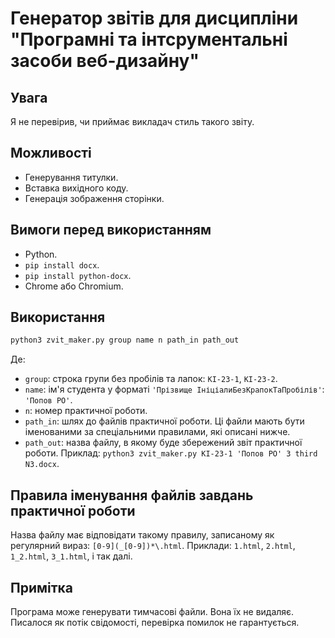 # Генератор звітів для дисципліни "Програмні та інтсрументальні засоби веб-дизайну"

## Увага
Я не перевірив, чи приймає викладач стиль такого звіту.

## Можливості
- Генерування титулки.
- Вставка вихідного коду.
- Генерація зображення сторінки.

## Вимоги перед використанням
- Python.
- `pip install docx`.
- `pip install python-docx`.
- Chrome або Chromium.

## Використання
```sh
python3 zvit_maker.py group name n path_in path_out
```
Де:
- `group`: строка групи без пробілів та лапок: `КІ-23-1`, `КІ-23-2`.
- `name`: ім'я студента у форматі `'Прізвище ІніціалиБезКрапокТаПробілів'`: `'Попов РО'`.
- `n`: номер практичної роботи.
- `path_in`: шлях до файлів практичної роботи. Ці файли мають бути іменованими за спеціальними правилами, які описані нижче.
- `path_out`: назва файлу, в якому буде збережений звіт практичної роботи.
Приклад: `python3 zvit_maker.py КІ-23-1 'Попов РО' 3 third N3.docx`.

## Правила іменування файлів завдань практичної роботи
Назва файлу має відповідати такому правилу, записаному як регулярний вираз: `[0-9](_[0-9])*\.html`.
Приклади: `1.html`, `2.html`, `1_2.html`, `3_1.html`, і так далі.

## Примітка
Програма може генерувати тимчасові файли. Вона їх не видаляє.
Писалося як потік свідомості, перевірка помилок не гарантується.
